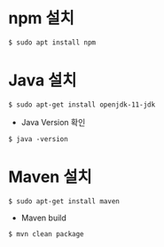 # npm 설치

```
$ sudo apt install npm
```

# Java 설치

```
$ sudo apt-get install openjdk-11-jdk
```

* Java Version 확인

```
$ java -version
```

# Maven 설치

```
$ sudo apt-get install maven
```

* Maven build

```
$ mvn clean package
```
